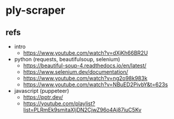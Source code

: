 # ply-scraper

## refs
- intro
	- https://www.youtube.com/watch?v=dXjKh66BR2U
- python (requests, beautifulsoup, selenium)
	- https://beautiful-soup-4.readthedocs.io/en/latest/
	- https://www.selenium.dev/documentation/
	- https://www.youtube.com/watch?v=ng2o98k983k
	- https://www.youtube.com/watch?v=NBuED2PivbY&t=623s
- javascript (puppeteer)
	- https://pptr.dev/
	- https://youtube.com/playlist?list=PLRmEk9smitaXljDN2CjwZ96o4Aj87iuC5Kv
